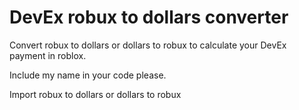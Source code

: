 # DevEx robux to dollars converter

Convert robux to dollars or dollars to robux to calculate your DevEx payment in roblox.


Include my name in your code please. 

Import robux to dollars or dollars to robux
